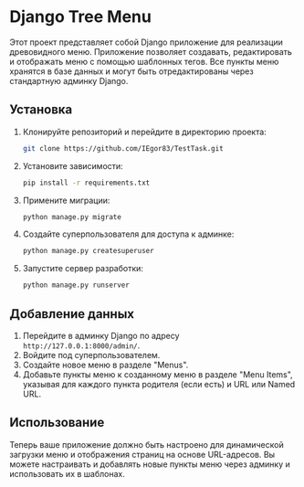 # Django Tree Menu

Этот проект представляет собой Django приложение для реализации древовидного меню. Приложение позволяет создавать, редактировать и отображать меню с помощью шаблонных тегов. Все пункты меню хранятся в базе данных и могут быть отредактированы через стандартную админку Django.

## Установка

1. Клонируйте репозиторий и перейдите в директорию проекта:

    ```bash
    git clone https://github.com/IEgor83/TestTask.git
    ```

2. Установите зависимости:

    ```bash
    pip install -r requirements.txt
    ```

3. Примените миграции:

    ```bash
    python manage.py migrate
    ```

4. Создайте суперпользователя для доступа к админке:

    ```bash
    python manage.py createsuperuser
    ```

5. Запустите сервер разработки:

    ```bash
    python manage.py runserver
    ```

## Добавление данных

1. Перейдите в админку Django по адресу `http://127.0.0.1:8000/admin/`.
2. Войдите под суперпользователем.
3. Создайте новое меню в разделе "Menus".
4. Добавьте пункты меню к созданному меню в разделе "Menu Items", указывая для каждого пункта родителя (если есть) и URL или Named URL.

## Использование


Теперь ваше приложение должно быть настроено для динамической загрузки меню и отображения страниц на основе URL-адресов. Вы можете настраивать и добавлять новые пункты меню через админку и использовать их в шаблонах.

